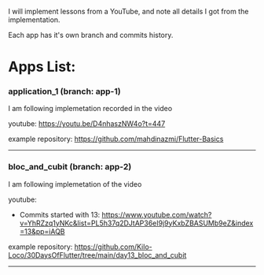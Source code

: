 I will implement lessons from a YouTube, and note all details I got from the implementation.

Each app has it's own branch and commits history.

# Apps List:

### application_1 (branch: app-1)

I am following implemetation recorded in the video 

youtube: https://youtu.be/D4nhaszNW4o?t=447

example repository: https://github.com/mahdinazmi/Flutter-Basics

----

### bloc_and_cubit (branch: app-2)

I am following implemetation of the video 

youtube: 

* Commits started with 13:
https://www.youtube.com/watch?v=YhRZzq1yNKc&list=PL5h37q2DJtAP36eI9j9yKxbZBASUMb9eZ&index=13&pp=iAQB

example repository: https://github.com/Kilo-Loco/30DaysOfFlutter/tree/main/day13_bloc_and_cubit

----
